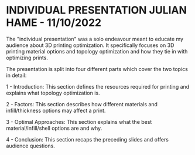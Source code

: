 INDIVIDUAL PRESENTATION
JULIAN HAME - 11/10/2022
========================

The "individual presentation" was a solo endeavour meant to educate my audience about 3D printing optimization.
It specifically focuses on 3D printing material options and topology optimization and how they tie in with optimizing prints.


The presentation is split into four different parts which cover the two topics in detail:

  1 - Introduction: This section defines the resources required for printing and explains what topology optimization is.
  
  2 - Factors: This section describes how different materials and infill/thickness options may affect a print.
  
  3 - Optimal Approaches: This section explains what the best material/infill/shell options are and why.
  
  4 - Conclusion: This section recaps the preceding slides and offers audience questions.
